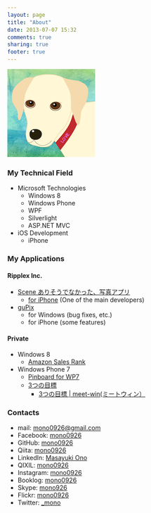```yaml
---
layout: page
title: "About"
date: 2013-07-07 15:32
comments: true
sharing: true
footer: true
---
```


![My dog, called Love](/images/dog.png)

### My Technical Field
- Microsoft Technologies
  * Windows 8
  * Windows Phone
  * WPF
  * Silverlight
  * ASP.NET MVC
- iOS Development
  * iPhone

### My Applications
#### Ripplex Inc.
- [Scene ありそうでなかった、写真アプリ](http://www.scn.jp/)
  * [for iPhone](https://itunes.apple.com/jp/app/id688109786?mt=8) (One of the main developers)
- [guPix](http://www.gupix.com/ja/)
  * for Windows (bug fixes, etc.)
  * for iPhone (some features)

#### Private
- Windows 8
  * [Amazon Sales Rank](http://apps.microsoft.com/windows/ja-jp/app/amazon-sales-rank/17848073-edbd-462d-abb8-2f77d2a2aadf)
- Windows Phone 7
  * [Pinboard for WP7](http://www.windowsphone.com/en-us/store/app/pinboard-for-wp7/9d5d7335-bda8-47fa-98f1-221924650197)
  * [3つの目標](http://www.windowsphone.com/ja-JP/apps/34fa89c5-e2ac-45de-b811-8f4852997abf)
    - [3つの目標 | meet-win(ミートウィン）](http://www.meet-win.com/?p=2785)


### Contacts
- mail: mono0926@gmail.com
- Facebook: [mono0926](https://www.facebook.com/mono0926)
- GitHub: [mono0926](https://github.com/mono0926)
- Qiita: [mono0926](http://qiita.com/mono0926)
- LinkedIn: [Masayuki Ono](http://www.linkedin.com/profile/view?id=155419528)
- QIXIL: [mono0926](http://qixil.jp/user/1340)
- Instagram: [mono0926](http://instagram.com/mono0926)
- Booklog: [mono0926](http://booklog.jp/users/mono0926)
- Skype: [mono926](callto:mono926)
- Flickr: [mono0926](http://www.flickr.com/photos/mono0926/)
- Twitter: [_mono](https://twitter.com/_mono)